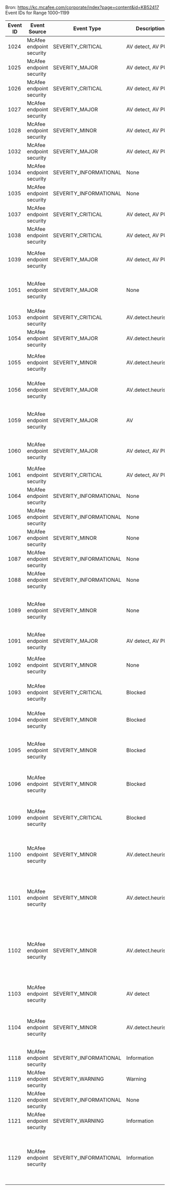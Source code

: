 Bron: https://kc.mcafee.com/corporate/index?page=content&id=KB52417
Event IDs for Range 1000–1199  

Event ID | Event Source             | Event Type             | Description          | Action
---------|--------------------------|------------------------|----------------------|----------------------------------------------------------------------------------
1024	 | McAfee endpoint security | SEVERITY_CRITICAL      | AV detect, AV PUP    | None, access denied	
1025	 | McAfee endpoint security | SEVERITY_MAJOR 	     | AV detect, AV PUP	| Cleaned	
1026	 | McAfee endpoint security | SEVERITY_CRITICAL      | AV detect, AV PUP	| None, access denied
1027	 | McAfee endpoint security	| SEVERITY_MAJOR	     | AV detect, AV PUP	| Deleted
1028	 | McAfee endpoint security	| SEVERITY_MINOR	     | AV detect, AV PUP	| Deleted
1032 	 | McAfee endpoint security | SEVERITY_MAJOR	     | AV detect, AV PUP	| Moved to quarantaine
1034 	 | McAfee endpoint security | SEVERITY_INFORMATIONAL | None                 | Scan completed
1035	 | McAfee endpoint security | SEVERITY_INFORMATIONAL | None	                | Scan was canceled
1037	 | McAfee endpoint security | SEVERITY_CRITICAL	     | AV detect, AV PUP	| None, access denied
1038	 | McAfee endpoint security | SEVERITY_CRITICAL	     | AV detect, AV PUP	| The scan found detections
1039	 | McAfee endpoint security | SEVERITY_MAJOR	     | AV detect, AV PUP	| The scan found and cleaned detections
1051	 | McAfee endpoint security | SEVERITY_MAJOR 	     | None	                | Could not scan password protected file 
1053 	 | McAfee endpoint security | SEVERITY_CRITICAL	     | AV.detect.heuristics | Heuristic detection
1054	 | McAfee endpoint security | SEVERITY_MAJOR 	     | AV.detect.heuristics | Heuristic detection, file deleted.
1055	 | McAfee endpoint security | SEVERITY_MINOR 	     | AV.detect.heuristics | The file will be deleted after the next reboot
1056 	 | McAfee endpoint security | SEVERITY_MAJOR 	     | AV.detect.heuristics | Heuristic detection, file quarantined.
1059	 | McAfee endpoint security	| SEVERITY_MAJOR	     | AV	                | The scan of file has taken too long to complete.
1060 	 | McAfee endpoint security	| SEVERITY_MAJOR	     | AV detect, AV PUP	| The scan cleaned an infected boot record.
1061	 | McAfee endpoint security	| SEVERITY_CRITICAL	     | AV detect, AV PUP	| Error while cleaning a boot record
1064	 | McAfee endpoint security	| SEVERITY_INFORMATIONAL | None                 | Service was started.
1065	 | McAfee endpoint security	| SEVERITY_INFORMATIONAL | None                 | Service ended.
1067 	 | McAfee endpoint security	| SEVERITY_MINOR         | None	                | Task failed to start.
1087 	 | McAfee endpoint security	| SEVERITY_INFORMATIONAL | None                 | Scan started
1088 	 | McAfee endpoint security	| SEVERITY_INFORMATIONAL | None                 | On-access scan stopped
1089 	 | McAfee endpoint security	| SEVERITY_MINOR         | None                 | An error occurred loading the Access Protection rule file
1091 	 | McAfee endpoint security	| SEVERITY_MAJOR         | AV detect, AV PUP	| Script execution blocked
1092 	 | McAfee endpoint security	| SEVERITY_MINOR         | None                 | Blocked by access protection rule.
1093 	 | McAfee endpoint security	| SEVERITY_CRITICAL 	 | Blocked              | Blocked by Buffer Overflow Protection
1094 	 | McAfee endpoint security	| SEVERITY_MINOR         | Blocked              | Blocked by port blocking rule
1095 	 | McAfee endpoint security	| SEVERITY_MINOR         | Blocked              | Would be blocked by access protection rule
1096 	 | McAfee endpoint security	| SEVERITY_MINOR 	     | Blocked              | Would be blocked by port blocking rule
1099 	 | McAfee endpoint security	| SEVERITY_CRITICAL 	 | Blocked              | Would be blocked by Buffer Overflow Protection
1100 	 | McAfee endpoint security	| SEVERITY_MINOR	     | AV.detect.heuristics | Virus detected with Multiple Extension Heuristics.
1101	 | McAfee endpoint security | SEVERITY_MINOR	     | AV.detect.heuristics | Virus detected and deleted with Multiple Extension Heuristics
1102 	 | McAfee endpoint security | SEVERITY_MINOR	     | AV.detect.heuristics | Virus detected and moved to quarantine with Multiple Extension Heuristics
1103 	 | McAfee endpoint security | SEVERITY_MINOR	     | AV detect            | Virus detected not removed. 
1104 	 | McAfee endpoint security | SEVERITY_MINOR	     | AV.detect.heuristics | Virus detected and removed after next reboot.
1118 	 | McAfee endpoint security | SEVERITY_INFORMATIONAL | Information	        | The update was successful. 
1119 	 | McAfee endpoint security | SEVERITY_WARNING	     | Warning	            | The update failed; see event log.
1120 	 | McAfee endpoint security | SEVERITY_INFORMATIONAL | None	                | The update is running.
1121 	 | McAfee endpoint security | SEVERITY_WARNING 	     | Information	        | The update was canceled.
1129 	 | McAfee endpoint security | SEVERITY_INFORMATIONAL | Information	        | The scan was canceled because Microsoft Windows is shutting down.
